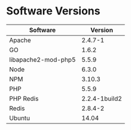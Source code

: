 # Software Versions

Software | Version
--- | ---
Apache | 2.4.7-1
GO | 1.6.2
libapache2-mod-php5 | 5.5.9
Node | 6.3.0
NPM | 3.10.3
PHP | 5.5.9
PHP Redis | 2.2.4-1build2
Redis | 2.8.4-2
Ubuntu | 14.04